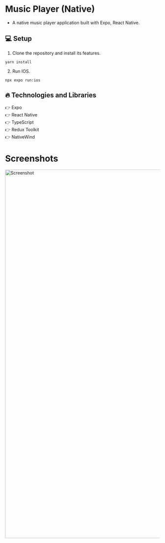 # Music Player (Native)

* A native music player application built with Expo, React Native.

## :computer: Setup

1. Clone the repository and install its features.

```
yarn install
```

2. Run IOS.

```
npx expo run:ios
```

## :fire: Technologies and Libraries

:point_right: Expo <br />
:point_right: React Native <br />
:point_right: TypeScript <br />
:point_right: Redux Toolkit <br />
:point_right: NativeWind <br />

# Screenshots
<p align="">
  <img src="./screenshots/ss.gif" alt="Screenshot" width="600" height="1200"/>
</p>
